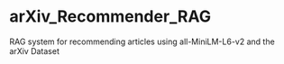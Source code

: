 # arXiv_Recommender_RAG
RAG system for recommending articles using all-MiniLM-L6-v2 and the arXiv Dataset
